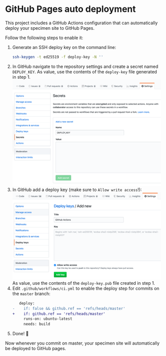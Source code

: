 # GitHub Pages auto deployment

This project includes a GitHub Actions configuration that can automatically
deploy your specimen site to GitHub Pages.

Follow the following steps to enable it:

1. Generate an SSH deploy key on the command line:
   ```sh
   ssh-keygen -t ed25519 -f deploy-key -N ''
   ```
2. In GitHub navigate to the repository settings and create a secret named `DEPLOY_KEY`.
   As value, use the contents of the `deploy-key` file generated in step 1.
   ![repo-settings](../.github/screenshots/deploy-setup-repo-settings.png)
3. In GitHub add a deploy key (make sure to `Allow write access`!):
   ![deploy-key](../.github/screenshots/deploy-setup-deploy-keys.png)
   As value, use the contents of the `deploy-key.pub` file created in step 1.
4. Edit `.github/workflows/ci.yml` to enable the deploy step for commits on the `master` branch:
   ```diff
      deploy:
   -    if: false && github.ref == 'refs/heads/master'
   +    if: github.ref == 'refs/heads/master'
        runs-on: ubuntu-latest
        needs: build
   ```
5. Done! 🙌

Now whenever you commit on master, your specimen site will automatically be deployed to GitHub pages.
